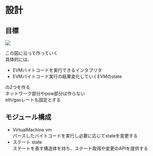 # 設計

## 目標

<img src="https://i.stack.imgur.com/afWDt.jpg" />

この図に沿って作っていく  
具体的には、
 - EVMバイトコードを実行できるインタプリタ
 - EVMバイトコード実行の結果変化していくEVMのstate

の2つを作る  
ネットワーク部分やpow部分は作らない  
eth/gasレートも固定とする

## モジュール構成
- VirtualMachine vm  
パースしたバイトコードを実行し必要に応じてstateを変更する
- ステート state  
ステートを表す構造体を持ち、ステート取得や変更のAPIを提供する